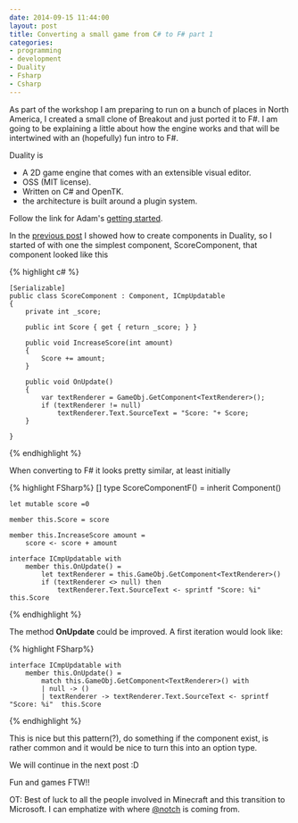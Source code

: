 ```yaml
---
date: 2014-09-15 11:44:00
layout: post
title: Converting a small game from C# to F# part 1
categories:
- programming 
- development
- Duality
- Fsharp
- Csharp
---
```


As part of the workshop I am preparing to run on a bunch of places in North America, I created a small clone of Breakout and just ported it to F#. I am going to be explaining a little about how the engine works and that will be intertwined with an (hopefully) fun intro to F#.

Duality is 

* A 2D game engine that comes with an extensible visual editor.
* OSS (MIT license).
* Written on C# and OpenTK.
* the architecture is built around a plugin system.

Follow the link for Adam's [getting started](https://github.com/AdamsLair/duality/wiki/Getting-Started).

In the [previous post](http://www.roundcrisis.com/2014/09/08/Duality-and-fsharp/) I showed how to create components in Duality, so I started of with one the simplest component, ScoreComponent, that component looked like this

{% highlight c# %}

    [Serializable]
    public class ScoreComponent : Component, ICmpUpdatable
    {
        private int _score;

        public int Score { get { return _score; } }

        public void IncreaseScore(int amount)
        {
            Score += amount;
        }

        public void OnUpdate()
        {
            var textRenderer = GameObj.GetComponent<TextRenderer>();
            if (textRenderer != null) 
                textRenderer.Text.SourceText = "Score: "+ Score;
        }

    }

{% endhighlight %}

When converting to F# it looks pretty similar, at least initially

{% highlight FSharp%}
[<Serializable>]
type ScoreComponentF() = 
    inherit Component()

    let mutable score =0

    member this.Score = score
    
    member this.IncreaseScore amount =
        score <- score + amount        
    
    interface ICmpUpdatable with 
        member this.OnUpdate() =
            let textRenderer = this.GameObj.GetComponent<TextRenderer>()
            if (textRenderer <> null) then
                textRenderer.Text.SourceText <- sprintf "Score: %i"  this.Score
{% endhighlight %}


The method **OnUpdate** could be improved. A first iteration would look like:

{% highlight FSharp%}

    interface ICmpUpdatable with 
        member this.OnUpdate() =
            match this.GameObj.GetComponent<TextRenderer>() with
            | null -> ()
            | textRenderer -> textRenderer.Text.SourceText <- sprintf "Score: %i"  this.Score

{% endhighlight %}

This is nice but this pattern(?), do something if the component exist, is rather common and it would be nice to turn this into an option type.


We will continue in the next post :D

Fun and games FTW!! 

OT: Best of luck to all the people involved in Minecraft and this transition to Microsoft. I can emphatize with where [@notch](http://twitter.com/notch) is coming from.
